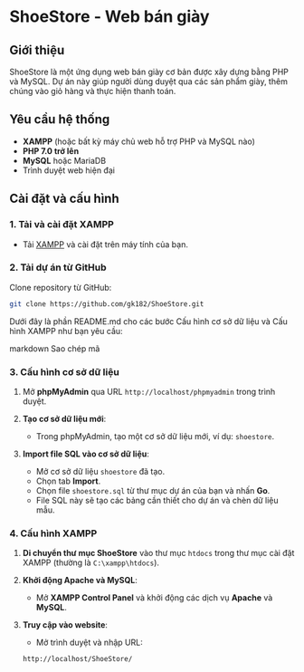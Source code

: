 # ShoeStore - Web bán giày

## Giới thiệu

ShoeStore là một ứng dụng web bán giày cơ bản được xây dựng bằng PHP và MySQL. Dự án này giúp người dùng duyệt qua các sản phẩm giày, thêm chúng vào giỏ hàng và thực hiện thanh toán.

## Yêu cầu hệ thống

- **XAMPP** (hoặc bất kỳ máy chủ web hỗ trợ PHP và MySQL nào)
- **PHP 7.0 trở lên**
- **MySQL** hoặc MariaDB
- Trình duyệt web hiện đại

## Cài đặt và cấu hình

### 1. Tải và cài đặt XAMPP
- Tải [XAMPP](https://www.apachefriends.org/index.html) và cài đặt trên máy tính của bạn.

### 2. Tải dự án từ GitHub
Clone repository từ GitHub:
```bash
git clone https://github.com/gk182/ShoeStore.git
   ```

Dưới đây là phần README.md cho các bước Cấu hình cơ sở dữ liệu và Cấu hình XAMPP như bạn yêu cầu:

markdown
Sao chép mã
### 3. Cấu hình cơ sở dữ liệu

1. Mở **phpMyAdmin** qua URL `http://localhost/phpmyadmin` trong trình duyệt.

2. **Tạo cơ sở dữ liệu mới**:
   - Trong phpMyAdmin, tạo một cơ sở dữ liệu mới, ví dụ: `shoestore`.

3. **Import file SQL vào cơ sở dữ liệu**:
   - Mở cơ sở dữ liệu `shoestore` đã tạo.
   - Chọn tab **Import**.
   - Chọn file `shoestore.sql` từ thư mục dự án của bạn và nhấn **Go**.
   - File SQL này sẽ tạo các bảng cần thiết cho dự án và chèn dữ liệu mẫu.
### 4. Cấu hình XAMPP

1. **Di chuyển thư mục ShoeStore** vào thư mục `htdocs` trong thư mục cài đặt XAMPP (thường là `C:\xampp\htdocs`).

2. **Khởi động Apache và MySQL**:
   - Mở **XAMPP Control Panel** và khởi động các dịch vụ **Apache** và **MySQL**.

3. **Truy cập vào website**:
   - Mở trình duyệt và nhập URL:
   ```bash
   http://localhost/ShoeStore/
      ```
